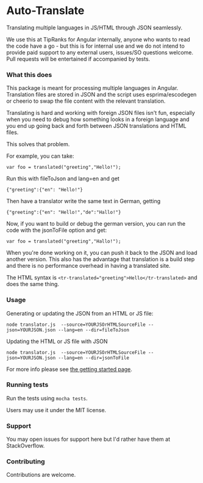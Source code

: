 # Auto-Translate

Translating multiple languages in JS/HTML through JSON seamlessly.

We use this at TipRanks for Angular internally, anyone who wants to read the code have a go - but this is for internal use and we do not intend to provide paid support to any external users, issues/SO questions welcome. Pull requests will be entertained if accompanied by tests.

### What this does

This package is meant for processing multiple languages in Angular. Translation files are stored in JSON and the script uses esprima/escodegen or cheerio to swap the file content with the relevant translation.

Translating is hard and working with foreign JSON files isn't fun, especially when you need to debug how something looks in a foreign language and you end up going back and forth between JSON translations and HTML files.

This solves that problem.

For example, you can take:

    var foo = translated("greeting","Hello!");

Run this with fileToJson and lang=en and get

    {"greeting":{"en": "Hello!"}

Then have a translator write the same text in German, getting

    {"greeting":{"en": "Hello!","de":"Hallo!"}

Now, if you want to build or debug the german version, you can run the code with the jsonToFile option and get:

    var foo = translated("greeting","Hallo!");

When you're done working on it, you can push it back to the JSON and load another version. This also has the advantage that translation is a build step and there is no performance overhead in having a translated site.

The HTML syntax is `<tr-translated="greeting">Hello</tr-translated>` and does the same thing.

### Usage

Generating or updating the JSON from an HTML or JS file:

```
node translator.js  --source=YOURJSOrHTMLSourceFile --json=YOURJSON.json --lang=en --dir=fileToJson
```

Updating the HTML or JS file with JSON

```
node translator.js  --source=YOURJSOrHTMLSourceFile --json=YOURJSON.json --lang=en --dir=jsonToFile
```

For more info please see [the getting started page](./GettingStarted.MD).

### Running tests

Run the tests using `mocha tests`.


Users may use it under the MIT license.

### Support

You may open issues for support here but I'd rather have them at StackOverflow.

### Contributing

Contributions are welcome.
